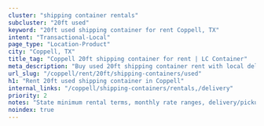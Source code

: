 ```yaml
---
cluster: "shipping container rentals"
subcluster: "20ft used"
keyword: "20ft used shipping container for rent Coppell, TX"
intent: "Transactional-Local"
page_type: "Location-Product"
city: "Coppell, TX"
title_tag: "Coppell 20ft shipping container for rent | LC Container"
meta_description: "Buy used 20ft shipping container rent with local delivery in Coppell, TX. LC Container — local Since 2003. Request a fast quote today."
url_slug: "/coppell/rent/20ft/shipping-containers/used"
h1: "Rent 20ft used shipping container in Coppell"
internal_links: "/coppell/shipping-containers/rentals,/delivery"
priority: 2
notes: "State minimum rental terms, monthly rate ranges, delivery/pickup fees, service area."
noindex: true
---
```


<!-- TODO: Add unique city/inventory copy, images, and internal links here. -->
